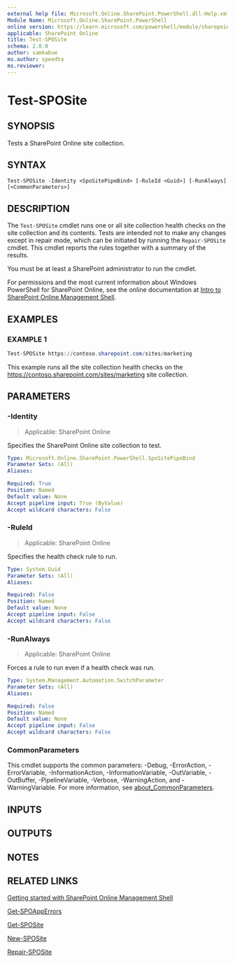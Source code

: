 ```yaml
---
external help file: Microsoft.Online.SharePoint.PowerShell.dll-Help.xml
Module Name: Microsoft.Online.SharePoint.PowerShell
online version: https://learn.microsoft.com/powershell/module/sharepoint-online/test-sposite
applicable: SharePoint Online
title: Test-SPOSite
schema: 2.0.0
author: samkabue
ms.author: speedta
ms.reviewer:
---
```


# Test-SPOSite

## SYNOPSIS

Tests a SharePoint Online site collection.

## SYNTAX

```
Test-SPOSite -Identity <SpoSitePipeBind> [-RuleId <Guid>] [-RunAlways] [<CommonParameters>]
```

## DESCRIPTION

The `Test-SPOSite` cmdlet runs one or all site collection health checks on the site collection and its contents.
Tests are intended not to make any changes except in repair mode, which can be initiated by running the `Repair-SPOSite` cmdlet.
This cmdlet reports the rules together with a summary of the results.

You must be at least a SharePoint administrator to run the cmdlet.

For permissions and the most current information about Windows PowerShell for SharePoint Online, see the online documentation at [Intro to SharePoint Online Management Shell](/powershell/sharepoint/sharepoint-online/introduction-sharepoint-online-management-shell).

## EXAMPLES

### EXAMPLE 1

```powershell
Test-SPOSite https://contoso.sharepoint.com/sites/marketing
```

This example runs all the site collection health checks on the <https://contoso.sharepoint.com/sites/marketing> site collection.

## PARAMETERS

### -Identity

> Applicable: SharePoint Online

Specifies the SharePoint Online site collection to test.

```yaml
Type: Microsoft.Online.SharePoint.PowerShell.SpoSitePipeBind
Parameter Sets: (All)
Aliases:

Required: True
Position: Named
Default value: None
Accept pipeline input: True (ByValue)
Accept wildcard characters: False
```

### -RuleId

> Applicable: SharePoint Online

Specifies the health check rule to run.

```yaml
Type: System.Guid
Parameter Sets: (All)
Aliases:

Required: False
Position: Named
Default value: None
Accept pipeline input: False
Accept wildcard characters: False
```

### -RunAlways

> Applicable: SharePoint Online

Forces a rule to run even if a health check was run.

```yaml
Type: System.Management.Automation.SwitchParameter
Parameter Sets: (All)
Aliases:

Required: False
Position: Named
Default value: None
Accept pipeline input: False
Accept wildcard characters: False
```

### CommonParameters

This cmdlet supports the common parameters: -Debug, -ErrorAction, -ErrorVariable, -InformationAction, -InformationVariable, -OutVariable, -OutBuffer, -PipelineVariable, -Verbose, -WarningAction, and -WarningVariable. For more information, see [about_CommonParameters](https://go.microsoft.com/fwlink/?LinkID=113216).

## INPUTS

## OUTPUTS

## NOTES

## RELATED LINKS

[Getting started with SharePoint Online Management Shell](/powershell/sharepoint/sharepoint-online/connect-sharepoint-online)

[Get-SPOAppErrors](Get-SPOAppErrors.md)

[Get-SPOSite](Get-SPOSite.md)

[New-SPOSite](New-SPOSite.md)

[Repair-SPOSite](Repair-SPOSite.md)
